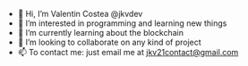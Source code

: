 - 👋 Hi, I’m Valentin Costea @jkvdev
- 👀 I’m interested in programming and learning new things
- 🌱 I’m currently learning about the blockchain
- 💞️ I’m looking to collaborate on any kind of project
- 📫 To contact me: just email me at jkv21contact@gmail.com

<!---
JKV21/JKV21 is a ✨ special ✨ repository because its `README.md` (this file) appears on your GitHub profile.
You can click the Preview link to take a look at your changes.
--->
